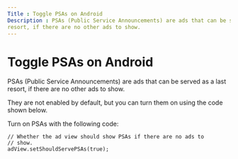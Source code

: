 ```yaml
---
Title : Toggle PSAs on Android
Description : PSAs (Public Service Announcements) are ads that can be served as a last
resort, if there are no other ads to show.
---
```



# Toggle PSAs on Android



PSAs (Public Service Announcements) are ads that can be served as a last
resort, if there are no other ads to show.

They are not enabled by default, but you can turn them on using the code
shown below.

Turn on PSAs with the following code:

``` pre
// Whether the ad view should show PSAs if there are no ads to
// show.
adView.setShouldServePSAs(true);
    
```




